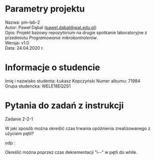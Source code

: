 # Parametry projektu

Nazwa: pm-lab-2  
Autor: Paweł Dąbal (pawel.dabal@wat.edu.pl)  
Opis: Projekt bazowy repozytorium na drugie spotkanie laboratoryjne z przedmiotu _Programowanie mikrokontrolerów_.  
Wersja: v1.0  
Data: 24.04.2020 r.

# Informacje o studencie

Imię i nazwisko studenta: Łukasz Kopczyński
Numer albumu: 71984  
Grupa studencka: WELE18EQ2S1

# Pytania do zadań z instrukcji

Zadanie 2-2-1

W jaki sposób można określić czas trwania opóźnienia zrealizowanego z użyciem pętli? 

odp : 

Określić można poprzez czas dekrementacji "i--" w pętli do while. 




